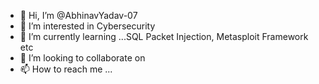 - 👋 Hi, I’m @AbhinavYadav-07
- 👀 I’m interested in Cybersecurity
- 🌱 I’m currently learning ...SQL Packet Injection, Metasploit Framework etc
- 💞️ I’m looking to collaborate on 
- 📫 How to reach me ...

<!---
AbhinavYadav-07/AbhinavYadav-07 is a ✨ special ✨ repository because its `README.md` (this file) appears on your GitHub profile.
You can click the Preview link to take a look at your changes.
--->
